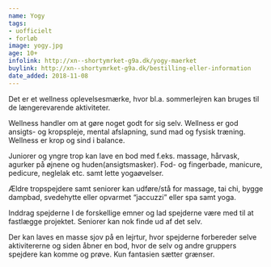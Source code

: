 ```yaml
---
name: Yogy
tags:
- uofficielt
- forløb
image: yogy.jpg
age: 10+
infolink: http://xn--shortymrket-g9a.dk/yogy-maerket
buylink: http://xn--shortymrket-g9a.dk/bestilling-eller-information
date_added: 2018-11-08
---
```

Det er et wellness oplevelsesmærke, hvor bl.a. sommerlejren kan bruges til de længerevarende aktiviteter.

Wellness handler om at gøre noget godt for sig selv. Wellness er god ansigts- og kropspleje, mental afslapning, sund mad og fysisk træning. Wellness er krop og sind i balance.

Juniorer og yngre trop kan lave en bod med f.eks. massage, hårvask, agurker på øjnene og huden(ansigtsmasker).
Fod- og fingerbade, manicure, pedicure, neglelak etc. samt lette yogaøvelser.

Ældre tropspejdere samt seniorer kan udføre/stå for  massage, tai chi, bygge dampbad, svedehytte eller opvarmet “jaccuzzi” eller spa samt yoga.

Inddrag spejderne I de forskellige emner og lad spejderne være med til at fastlægge projektet.
Seniorer kan nok finde ud af det selv.

Der kan laves en masse sjov på en lejrtur, hvor spejderne forbereder selve aktivitererne og siden åbner en bod, hvor de selv og andre gruppers spejdere kan komme og prøve.
Kun fantasien sætter grænser.
